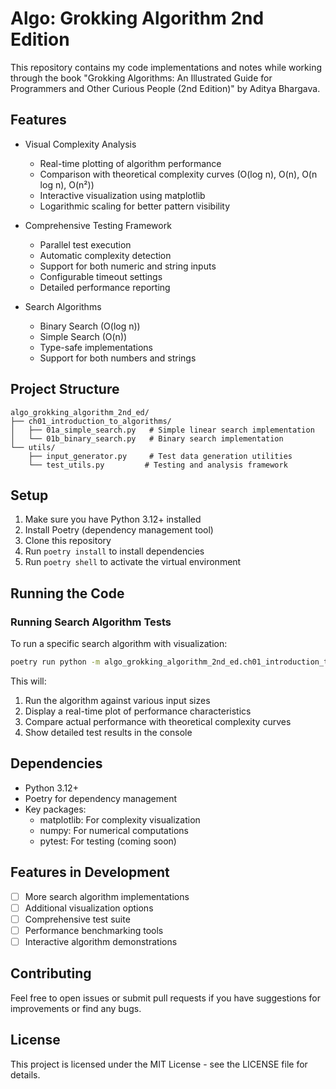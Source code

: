 # Algo: Grokking Algorithm 2nd Edition

This repository contains my code implementations and notes while working through the book "Grokking Algorithms: An Illustrated Guide for Programmers and Other Curious People (2nd Edition)" by Aditya Bhargava.

## Features

- Visual Complexity Analysis

  - Real-time plotting of algorithm performance
  - Comparison with theoretical complexity curves (O(log n), O(n), O(n log n), O(n²))
  - Interactive visualization using matplotlib
  - Logarithmic scaling for better pattern visibility

- Comprehensive Testing Framework

  - Parallel test execution
  - Automatic complexity detection
  - Support for both numeric and string inputs
  - Configurable timeout settings
  - Detailed performance reporting

- Search Algorithms
  - Binary Search (O(log n))
  - Simple Search (O(n))
  - Type-safe implementations
  - Support for both numbers and strings

## Project Structure

```
algo_grokking_algorithm_2nd_ed/
├── ch01_introduction_to_algorithms/
│   ├── 01a_simple_search.py   # Simple linear search implementation
│   └── 01b_binary_search.py   # Binary search implementation
└── utils/
    ├── input_generator.py     # Test data generation utilities
    └── test_utils.py         # Testing and analysis framework
```

## Setup

1. Make sure you have Python 3.12+ installed
2. Install Poetry (dependency management tool)
3. Clone this repository
4. Run `poetry install` to install dependencies
5. Run `poetry shell` to activate the virtual environment

## Running the Code

### Running Search Algorithm Tests

To run a specific search algorithm with visualization:

```bash
poetry run python -m algo_grokking_algorithm_2nd_ed.ch01_introduction_to_algorithms.01b_binary_search
```

This will:

1. Run the algorithm against various input sizes
2. Display a real-time plot of performance characteristics
3. Compare actual performance with theoretical complexity curves
4. Show detailed test results in the console

## Dependencies

- Python 3.12+
- Poetry for dependency management
- Key packages:
  - matplotlib: For complexity visualization
  - numpy: For numerical computations
  - pytest: For testing (coming soon)

## Features in Development

- [ ] More search algorithm implementations
- [ ] Additional visualization options
- [ ] Comprehensive test suite
- [ ] Performance benchmarking tools
- [ ] Interactive algorithm demonstrations

## Contributing

Feel free to open issues or submit pull requests if you have suggestions for improvements or find any bugs.

## License

This project is licensed under the MIT License - see the LICENSE file for details.
